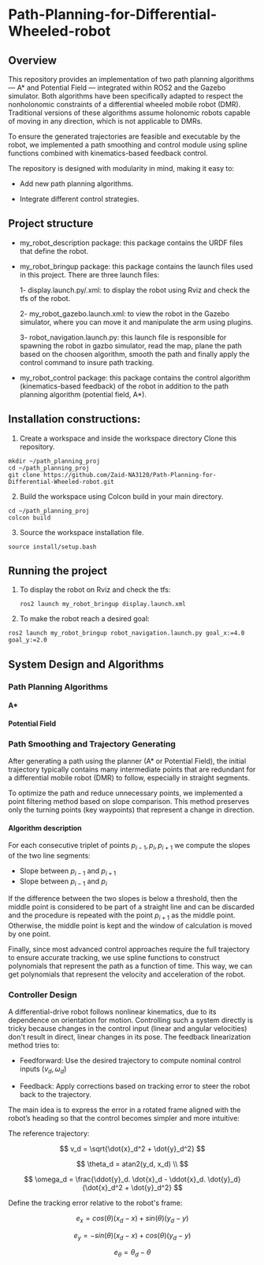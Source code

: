 # Path-Planning-for-Differential-Wheeled-robot


## Overview
This repository provides an implementation of two path planning algorithms — A* and Potential Field — integrated within ROS2 and the Gazebo simulator. Both algorithms have been specifically adapted to respect the nonholonomic constraints of a differential wheeled mobile robot (DMR). Traditional versions of these algorithms assume holonomic robots capable of moving in any direction, which is not applicable to DMRs.

To ensure the generated trajectories are feasible and executable by the robot, we implemented a path smoothing and control module using spline functions combined with kinematics-based feedback control.

The repository is designed with modularity in mind, making it easy to:

- Add new path planning algorithms.

- Integrate different control strategies.
## Project structure
- my_robot_description package: this package contains the URDF files that define the robot.
- my_robot_bringup package: this package contains the launch files used in this project. There are three launch files:
  
  1- display.launch.py/.xml: to display the robot using Rviz and check the tfs of the robot.
  
  2- my_robot_gazebo.launch.xml: to view the robot in the Gazebo simulator, where you can move it and manipulate the arm using plugins.
  
  3- robot_navigation.launch.py: this launch file is responsible for spawning the robot in gazbo simulator, read the map, plane the path based on the choosen algorithm, smooth the path and finally apply the control command to insure path tracking.
  
- my_robot_control package: this package contains the control algorithm (kinematics-based feedback) of the robot in addition to the path planning algorithm (potential field, A*).

## Installation constructions:
1. Create a workspace and inside the workspace directory Clone this repository.

```
mkdir ~/path_planning_proj
cd ~/path_planning_proj
git clone https://github.com/Zaid-NA3120/Path-Planning-for-Differential-Wheeled-robot.git
```
2. Build the workspace using Colcon build in your main directory.

```
cd ~/path_planning_proj
colcon build 
```
3. Source the workspace installation file.
```
source install/setup.bash
```
## Running the project
1. To display the robot on Rviz and check the tfs:
   ```
   ros2 launch my_robot_bringup display.launch.xml
   ```
2. To make the robot reach a desired goal:

```   
ros2 launch my_robot_bringup robot_navigation.launch.py goal_x:=4.0 goal_y:=2.0
```
## System Design and Algorithms

### Path Planning Algorithms

#### A*

#### Potential Field

### Path Smoothing and Trajectory Generating

After generating a path using the planner (A* or Potential Field), the initial trajectory typically contains many intermediate points that are redundant for a differential mobile robot (DMR) to follow, especially in straight segments.

To optimize the path and reduce unnecessary points, we implemented a point filtering method based on slope comparison. This method preserves only the turning points (key waypoints) that represent a change in direction.
#### Algorithm description

For each consecutive triplet of points $p_{i-1}, p_i, p_{i+1}$ we compute the slopes of the two line segments:
- Slope between $p_{i-1}$ and $p_{i+1}$
- Slope between $p_{i-1}$ and $p_{i}$

If the difference between the two slopes is below a threshold, then the middle point is considered to be part of a straight line and can be discarded and the procedure is repeated with the point $p_{i+1}$ as the middle point. Otherwise, the middle point is kept and the window of calculation is moved by one point.

Finally, since most advanced control approaches require the full trajectory to ensure accurate tracking, we use spline functions to construct polynomials that represent the path as a function of time. This way, we can get polynomials that represent the velocity and acceleration of the robot.

### Controller Design

A differential-drive robot follows nonlinear kinematics, due to its dependence on orientation for motion. Controlling such a system directly is tricky because changes in the control input (linear and angular velocities) don't result in direct, linear changes in its pose.
The feedback linearization method tries to:

- Feedforward: Use the desired trajectory to compute nominal control inputs $(v_d, \omega_d)$

- Feedback: Apply corrections based on tracking error to steer the robot back to the trajectory.

The main idea is to express the error in a rotated frame aligned with the robot’s heading so that the control becomes simpler and more intuitive:

The reference trajectory:

$$
v_d = \sqrt{\dot{x}_d^2 + \dot{y}_d^2}
$$

$$
\theta_d = atan2(y_d, x_d) \\
$$

$$
\omega_d = \frac{\ddot{y}_d. \dot{x}_d - \ddot{x}_d. \dot{y}_d}{\dot{x}_d^2 + \dot{y}_d^2}
$$

Define the tracking error relative to the robot's frame:

$$
e_x = cos(\theta) (x_d - x) + sin(\theta) (y_d - y)
$$

$$
e_y = -sin(\theta) (x_d - x) + cos(\theta) (y_d - y)
$$

$$
e_{\theta} = \theta_d - \theta
$$
